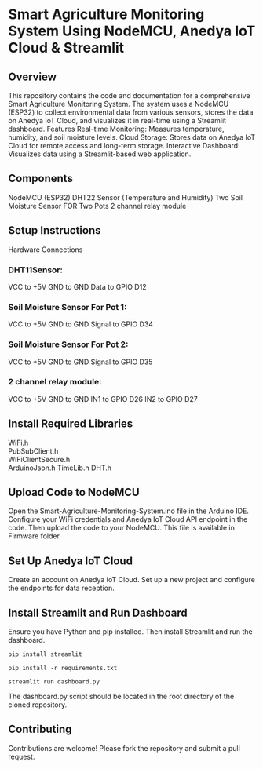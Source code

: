 # Smart Agriculture Monitoring System Using NodeMCU, Anedya IoT Cloud & Streamlit


## Overview
This repository contains the code and documentation for a comprehensive Smart Agriculture Monitoring System. The system uses a NodeMCU (ESP32) to collect environmental data from various sensors, stores the data on Anedya IoT Cloud, and visualizes it in real-time using a Streamlit dashboard.
Features Real-time Monitoring: Measures temperature, humidity, and soil moisture levels.
Cloud Storage: Stores data on Anedya IoT Cloud for remote access and long-term storage.
Interactive Dashboard: Visualizes data using a Streamlit-based web application.


## Components
NodeMCU (ESP32)
DHT22 Sensor (Temperature and Humidity)
Two Soil Moisture Sensor FOR Two Pots 
2 channel relay module


## Setup Instructions
Hardware Connections

### DHT11Sensor:

VCC to +5V
GND to GND
Data to GPIO D12 

### Soil Moisture Sensor For Pot 1:
VCC to +5V
GND to GND
Signal to GPIO D34

### Soil Moisture Sensor For Pot 2:
VCC to +5V
GND to GND
Signal to GPIO D35

### 2 channel relay module:
VCC to +5V
GND to GND
IN1 to GPIO D26
IN2 to GPIO D27




## Install Required Libraries

WiFi.h            
PubSubClient.h     
WiFiClientSecure.h  
ArduinoJson.h
TimeLib.h
DHT.h  



## Upload Code to NodeMCU
Open the Smart-Agriculture-Monitoring-System.ino file in the Arduino IDE. Configure your WiFi credentials and Anedya IoT Cloud API endpoint in the code. Then upload the code to your NodeMCU. This file is available in Firmware folder.



## Set Up Anedya IoT Cloud
Create an account on Anedya IoT Cloud.
Set up a new project and configure the endpoints for data reception.


## Install Streamlit and Run Dashboard
Ensure you have Python and pip installed. Then install Streamlit and run the dashboard.


``` pip install streamlit ```

```pip install -r requirements.txt``` 

```streamlit run dashboard.py```

The dashboard.py script should be located in the root directory of the cloned repository.

## Contributing

Contributions are welcome! Please fork the repository and submit a pull request.
